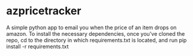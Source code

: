 # azpricetracker
A simple python app to email you when the price of an item drops on amazon.  To install the necessary dependencies, once you've cloned the repo, cd to the directory in which requirements.txt is located, and run pip install -r requirements.txt
